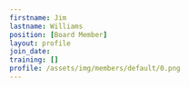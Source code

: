 ```yaml
---
firstname: Jim
lastname: Williams
position: [Board Member]
layout: profile
join_date:
training: []
profile: /assets/img/members/default/0.png
---
```

